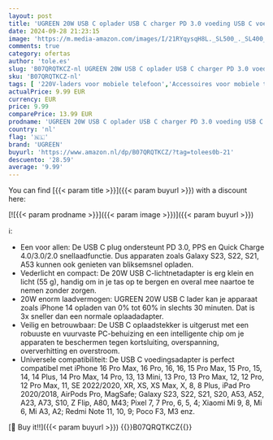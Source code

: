 ```yaml
---
layout: post
title: 'UGREEN 20W USB C oplader USB C charger PD 3.0 voeding USB C voedingsadapter oplaadstekker compatibel met iPhone 16  16 Pro  16 Pro Max  15  15 Pro  14  13  12  iPad Pro  Galaxy S24  S23  Pixel  wit '
date: 2024-09-28 21:23:15
image: 'https://m.media-amazon.com/images/I/21RYqysqH8L._SL500_._SL400_.jpg'
comments: true
category: ofertas
author: 'tole.es'
slug: 'B07QRQTKCZ-nl UGREEN 20W USB C oplader USB C charger PD 3.0 voeding USB...'
sku: 'B07QRQTKCZ-nl'
tags: [ '220V-laders voor mobiele telefoon','Accessoires voor mobiele telefoons','Elektronica','Mobiele telefoonladers','Mobiele telefoons & communicatieproducten','ugreen','🇳🇱', ]
actualPrice: 9.99 EUR
currency: EUR
price: 9.99
comparePrice: 13.99 EUR
prodname: 'UGREEN 20W USB C oplader USB C charger PD 3.0 voeding USB C voedingsadapter oplaadstekker compatibel met iPhone 16  16 Pro  16 Pro Max  15  15 Pro  14  13  12  iPad Pro  Galaxy S24  S23  Pixel  wit '
country: 'nl'
flag: '🇳🇱'
brand: 'UGREEN'
buyurl: 'https://www.amazon.nl/dp/B07QRQTKCZ/?tag=tolees0b-21'
descuento: '28.59'
average: '9.99'
---
```


You can find [{{< param title >}}]({{< param buyurl >}}) with a discount here:

[![{{< param prodname >}}]({{< param image >}})]({{< param buyurl >}})

ℹ️:

- Een voor allen: De USB C plug ondersteunt PD 3.0, PPS en Quick Charge 4.0/3.0/2.0 snellaadfunctie. Dus apparaten zoals Galaxy S23, S22, S21, A53 kunnen ook genieten van bliksemsnel opladen.
- Vederlicht en compact: De 20W USB C-lichtnetadapter is erg klein en licht (55 g), handig om in je tas op te bergen en overal mee naartoe te nemen zonder zorgen.
- 20W enorm laadvermogen: UGREEN 20W USB C lader kan je apparaat zoals iPhone 14 opladen van 0% tot 60% in slechts 30 minuten. Dat is 3x sneller dan een normale oplaadadapter.
- Veilig en betrouwbaar: De USB C oplaadstekker is uitgerust met een robuuste en vuurvaste PC-behuizing en een intelligente chip om je apparaten te beschermen tegen kortsluiting, overspanning, oververhitting en overstroom.
- Universele compatibiliteit: De USB C voedingsadapter is perfect compatibel met iPhone 16 Pro Max, 16 Pro, 16, 16, 15 Pro Max, 15 Pro, 15, 14, 14 Plus, 14 Pro Max, 14 Pro, 13, 13 Mini, 13 Pro, 13 Pro Max, 12, 12 Pro, 12 Pro Max, 11, SE 2022/2020, XR, XS, XS Max, X, 8, 8 Plus, iPad Pro 2020/2018, AirPods Pro, MagSafe; Galaxy S23, S22, S21, S20, A53, A52, A23, A73, S10, Z Flip, A80, M43; Pixel 7, 7 Pro, 6, 5, 4; Xiaomi Mi 9, 8, Mi 6, Mi A3, A2; Redmi Note 11, 10, 9; Poco F3, M3 enz.

[🛒 Buy it!!]({{< param buyurl >}})
{{<world>}}B07QRQTKCZ{{</world>}}
